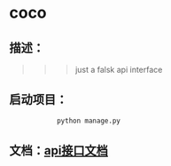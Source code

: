 # coco
## 描述：
>>>just a falsk api interface
## 启动项目：
```Python
            python manage.py
```
## 文档：[api接口文档](http://www.baidu.com)

